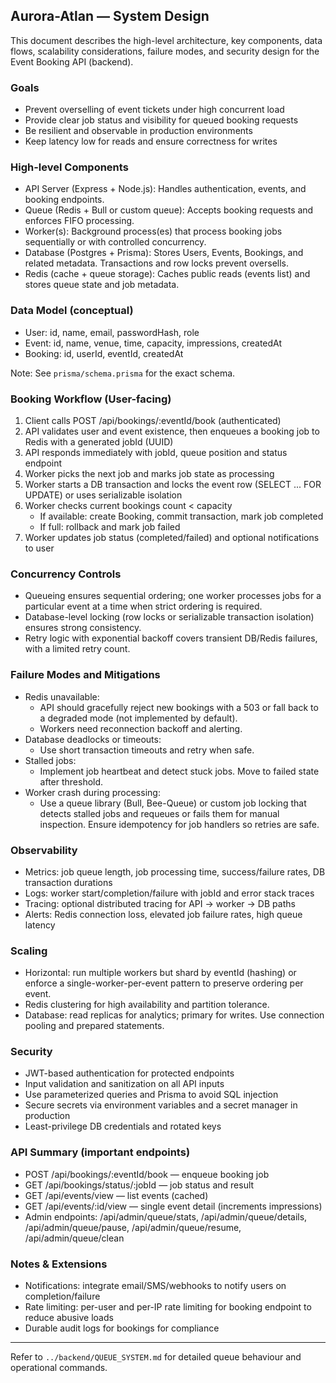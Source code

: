 ## Aurora-Atlan — System Design

This document describes the high-level architecture, key components, data flows, scalability considerations, failure modes, and security design for the Event Booking API (backend).

### Goals
- Prevent overselling of event tickets under high concurrent load
- Provide clear job status and visibility for queued booking requests
- Be resilient and observable in production environments
- Keep latency low for reads and ensure correctness for writes

### High-level Components

- API Server (Express + Node.js): Handles authentication, events, and booking endpoints.
- Queue (Redis + Bull or custom queue): Accepts booking requests and enforces FIFO processing.
- Worker(s): Background process(es) that process booking jobs sequentially or with controlled concurrency.
- Database (Postgres + Prisma): Stores Users, Events, Bookings, and related metadata. Transactions and row locks prevent oversells.
- Redis (cache + queue storage): Caches public reads (events list) and stores queue state and job metadata.

### Data Model (conceptual)

- User: id, name, email, passwordHash, role
- Event: id, name, venue, time, capacity, impressions, createdAt
- Booking: id, userId, eventId, createdAt

Note: See `prisma/schema.prisma` for the exact schema.

### Booking Workflow (User-facing)

1. Client calls POST /api/bookings/:eventId/book (authenticated)
2. API validates user and event existence, then enqueues a booking job to Redis with a generated jobId (UUID)
3. API responds immediately with jobId, queue position and status endpoint
4. Worker picks the next job and marks job state as processing
5. Worker starts a DB transaction and locks the event row (SELECT ... FOR UPDATE) or uses serializable isolation
6. Worker checks current bookings count < capacity
   - If available: create Booking, commit transaction, mark job completed
   - If full: rollback and mark job failed
7. Worker updates job status (completed/failed) and optional notifications to user

### Concurrency Controls

- Queueing ensures sequential ordering; one worker processes jobs for a particular event at a time when strict ordering is required.
- Database-level locking (row locks or serializable transaction isolation) ensures strong consistency.
- Retry logic with exponential backoff covers transient DB/Redis failures, with a limited retry count.

### Failure Modes and Mitigations

- Redis unavailable:
  - API should gracefully reject new bookings with a 503 or fall back to a degraded mode (not implemented by default).
  - Workers need reconnection backoff and alerting.
- Database deadlocks or timeouts:
  - Use short transaction timeouts and retry when safe.
- Stalled jobs:
  - Implement job heartbeat and detect stuck jobs. Move to failed state after threshold.
- Worker crash during processing:
  - Use a queue library (Bull, Bee-Queue) or custom job locking that detects stalled jobs and requeues or fails them for manual inspection. Ensure idempotency for job handlers so retries are safe.

### Observability

- Metrics: job queue length, job processing time, success/failure rates, DB transaction durations
- Logs: worker start/completion/failure with jobId and error stack traces
- Tracing: optional distributed tracing for API -> worker -> DB paths
- Alerts: Redis connection loss, elevated job failure rates, high queue latency

### Scaling

- Horizontal: run multiple workers but shard by eventId (hashing) or enforce a single-worker-per-event pattern to preserve ordering per event.
- Redis clustering for high availability and partition tolerance.
- Database: read replicas for analytics; primary for writes. Use connection pooling and prepared statements.

### Security

- JWT-based authentication for protected endpoints
- Input validation and sanitization on all API inputs
- Use parameterized queries and Prisma to avoid SQL injection
- Secure secrets via environment variables and a secret manager in production
- Least-privilege DB credentials and rotated keys

### API Summary (important endpoints)

- POST /api/bookings/:eventId/book — enqueue booking job
- GET /api/bookings/status/:jobId — job status and result
- GET /api/events/view — list events (cached)
- GET /api/events/:id/view — single event detail (increments impressions)
- Admin endpoints: /api/admin/queue/stats, /api/admin/queue/details, /api/admin/queue/pause, /api/admin/queue/resume, /api/admin/queue/clean

### Notes & Extensions

- Notifications: integrate email/SMS/webhooks to notify users on completion/failure
- Rate limiting: per-user and per-IP rate limiting for booking endpoint to reduce abusive loads
- Durable audit logs for bookings for compliance

---

Refer to `../backend/QUEUE_SYSTEM.md` for detailed queue behaviour and operational commands.

``` 